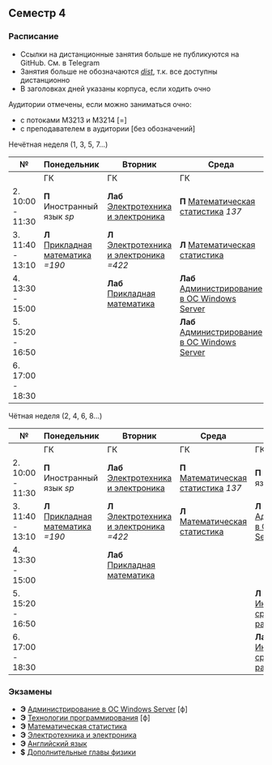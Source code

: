 
## Семестр 4

### Расписание

* Ссылки на дистанционные занятия больше не публикуются на GitHub. См. в Telegram
* Занятия больше не обозначаются [*dist*](), т.к. все доступны дистанционно
* В заголовках дней указаны корпуса, если ходить очно

Аудитории отмечены, если можно заниматься очно:
* с потоками M3213 и M3214 [=]
* с преподавателем в аудитории [без обозначений]

Нечётная неделя (1, 3, 5, 7...)

|№| Понедельник | Вторник | Среда | Четверг | Пятница | Суббота |
| ----- | ------ |------ |------ |------ |------ |------ |
| | ГК | ГК | ГК | ГК | Биржа | **dist** |
| 2. 10:00 - 11:30| **П** Иностранный язык *sp* | **Лаб** [Электротехника и электроника](Subjects/ElectricalAndElectronics.md)  | **П** [Математическая статистика](Subjects/MathematicalStatistics.md) *137* | **П** Иностранный язык *sp* |  | |
| 3. 11:40 - 13:10| **Л** [Прикладная математика](Subjects/AppliedMathematics.md) *=190* | **Л** [Электротехника и электроника](Subjects/ElectricalAndElectronics.md) *=422* | **Л** [Математическая статистика](Subjects/MathematicalStatistics.md) | **Л** [Администрирование в ОС Windows Server](Subjects/WindowsServerAdministration.md) *=403* | **Л** [Дополнительные главы физики](Subjects/Physics.md) *550* | **Лаб** [Технологии программирования](Subjects/ProgrammingTechnology.md) |
| 4. 13:30 - 15:00|  | **Лаб** [Прикладная математика](Subjects/AppliedMathematics.md) | **Лаб** [Администрирование в ОС Windows Server](Subjects/WindowsServerAdministration.md) | | **П** [Дополнительные главы физики](Subjects/Physics.md) *545* | **Л** [Технологии программирования](Subjects/ProgrammingTechnology.md) |
| 5. 15:20 - 16:50 | | | **Лаб** [Администрирование в ОС Windows Server](Subjects/WindowsServerAdministration.md)  | **Лаб** [Инструментальные средства разработки ПО](Subjects/SoftwareTools.md) | | |
| 6. 17:00 - 18:30 | | | | **Лаб** [Инструментальные средства разработки ПО](Subjects/SoftwareTools.md)  | | |


Чётная неделя (2, 4, 6, 8...)

|№| Понедельник | Вторник | Среда | Четверг | Пятница | Суббота |
| ----- | ------ |------ |------ |------ |------ |------ |
| | ГК | ГК | ГК | ГК | Биржа | **dist** |
| 2. 10:00 - 11:30| **П** Иностранный язык *sp* | **Лаб** [Электротехника и электроника](Subjects/ElectricalAndElectronics.md) | **П** [Математическая статистика](Subjects/MathematicalStatistics.md) *137* | **П** Иностранный язык  *sp* |  | |
| 3. 11:40 - 13:10| **Л** [Прикладная математика](Subjects/AppliedMathematics.md) *=190* | **Л** [Электротехника и электроника](Subjects/ElectricalAndElectronics.md) *=422* | **Л** [Математическая статистика](Subjects/MathematicalStatistics.md) | **Л** [Администрирование в ОС Windows Server](Subjects/WindowsServerAdministration.md) *=403* | **Л** [Дополнительные главы физики](Subjects/Physics.md) *550* | **Лаб** [Технологии программирования](Subjects/ProgrammingTechnology.md) |
| 4. 13:30 - 15:00|  | **Лаб** [Прикладная математика](Subjects/AppliedMathematics.md) | | | **П** [Дополнительные главы физики](Subjects/Physics.md) *545* | **Л** [Технологии программирования](Subjects/ProgrammingTechnology.md)  |
| 5. 15:20 - 16:50 | | | | **Л** [Инструментальные средства разработки ПО](Subjects/SoftwareTools.md) *=99* | | |
| 6. 17:00 - 18:30 | | | | **Лаб** [Инструментальные средства разработки ПО](Subjects/SoftwareTools.md) | | |



### Экзамены

* **Э** [Администрирование в ОС Windows Server](Subjects/WindowsServerAdministration.md) [ф]
* **Э** [Технологии программирования](Subjects/ProgrammingTechnology.md) [ф]
* **Э** [Математическая статистика](Subjects/MathematicalStatistics.md)
* **Э** [Электротехника и электроника](Subjects/ElectricalAndElectronics.md)
* **Э** [Английский язык](https://vk.cc/ak65kn)
* **$** [Дополнительные главы физики](Subjects/Physics.md)
